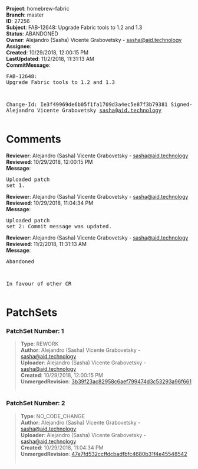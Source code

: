 <strong>Project</strong>: homebrew-fabric<br><strong>Branch</strong>: master<br><strong>ID</strong>: 27256<br><strong>Subject</strong>: FAB-12648: Upgrade Fabric tools to 1.2 and 1.3<br><strong>Status</strong>: ABANDONED<br><strong>Owner</strong>: Alejandro (Sasha) Vicente Grabovetsky - sasha@aid.technology<br><strong>Assignee</strong>:<br><strong>Created</strong>: 10/29/2018, 12:00:15 PM<br><strong>LastUpdated</strong>: 11/2/2018, 11:31:13 AM<br><strong>CommitMessage</strong>:<br><pre>FAB-12648: Upgrade Fabric tools to 1.2 and 1.3

Change-Id: Ie3f49969de6b05f1fa1709d3a4ec5e87f3b79381
Signed-off-by: Alejandro Vicente Grabovetsky <sasha@aid.technology>
</pre><h1>Comments</h1><strong>Reviewer</strong>: Alejandro (Sasha) Vicente Grabovetsky - sasha@aid.technology<br><strong>Reviewed</strong>: 10/29/2018, 12:00:15 PM<br><strong>Message</strong>: <pre>Uploaded patch set 1.</pre><strong>Reviewer</strong>: Alejandro (Sasha) Vicente Grabovetsky - sasha@aid.technology<br><strong>Reviewed</strong>: 10/29/2018, 11:04:34 PM<br><strong>Message</strong>: <pre>Uploaded patch set 2: Commit message was updated.</pre><strong>Reviewer</strong>: Alejandro (Sasha) Vicente Grabovetsky - sasha@aid.technology<br><strong>Reviewed</strong>: 11/2/2018, 11:31:13 AM<br><strong>Message</strong>: <pre>Abandoned

In favour of other CR</pre><h1>PatchSets</h1><h3>PatchSet Number: 1</h3><blockquote><strong>Type</strong>: REWORK<br><strong>Author</strong>: Alejandro (Sasha) Vicente Grabovetsky - sasha@aid.technology<br><strong>Uploader</strong>: Alejandro (Sasha) Vicente Grabovetsky - sasha@aid.technology<br><strong>Created</strong>: 10/29/2018, 12:00:15 PM<br><strong>UnmergedRevision</strong>: [3b39f23ac82958c6aef799474d3c53293a96f661](https://github.com/hyperledger-gerrit-archive/homebrew-fabric/commit/3b39f23ac82958c6aef799474d3c53293a96f661)<br><br></blockquote><h3>PatchSet Number: 2</h3><blockquote><strong>Type</strong>: NO_CODE_CHANGE<br><strong>Author</strong>: Alejandro (Sasha) Vicente Grabovetsky - sasha@aid.technology<br><strong>Uploader</strong>: Alejandro (Sasha) Vicente Grabovetsky - sasha@aid.technology<br><strong>Created</strong>: 10/29/2018, 11:04:34 PM<br><strong>UnmergedRevision</strong>: [47e7fd532ccffdcbadfbfc4680b31f4e45548542](https://github.com/hyperledger-gerrit-archive/homebrew-fabric/commit/47e7fd532ccffdcbadfbfc4680b31f4e45548542)<br><br></blockquote>